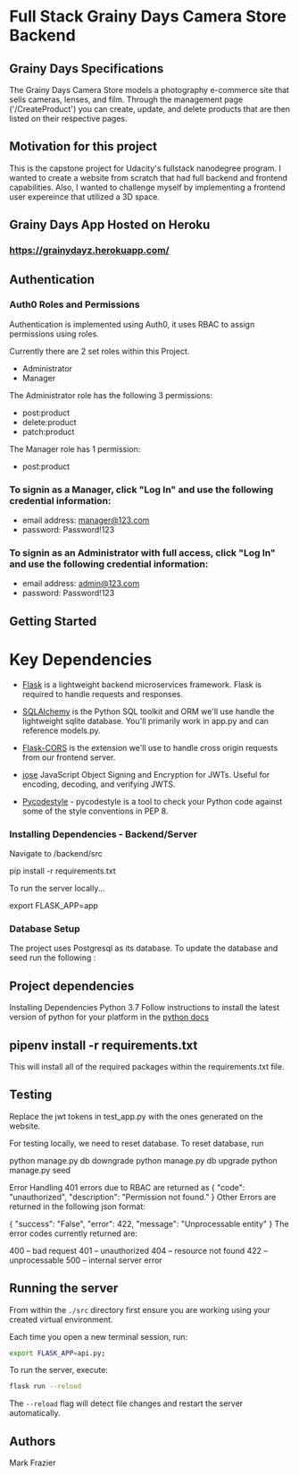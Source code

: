 # Full Stack Grainy Days Camera Store Backend
## Grainy Days Specifications
The Grainy Days Camera Store models a photography e-commerce site that sells cameras, lenses, and film. Through the management page ('/CreateProduct') you can create, update, and delete products that are then listed on their respective pages.

## Motivation for this project
This is the capstone project for Udacity's fullstack nanodegree program. I wanted to create a website from scratch that had full backend and frontend capabilities. Also, I wanted to challenge myself by implementing a frontend user expereince that utilized a 3D space. 

## Grainy Days App Hosted on Heroku
### https://grainydayz.herokuapp.com/


## Authentication
### Auth0 Roles and Permissions
Authentication is implemented using Auth0, it uses RBAC to assign permissions using roles.

Currently there are 2 set roles within this Project.
- Administrator
- Manager

The Administrator role has the following 3 permissions:
- post:product
- delete:product
- patch:product

The Manager role has 1 permission:
- post:product

### To signin as a Manager, click "Log In" and use the following credential information:
- email address:     manager@123.com
- password:          Password!123

### To signin as an Administrator with full access, click "Log In" and use the following credential information:
- email address:    admin@123.com
- password:         Password!123



## Getting Started

# Key Dependencies
- [Flask](http://flask.pocoo.org/) is a lightweight backend microservices framework. Flask is required to handle requests and responses.

- [SQLAlchemy](https://www.sqlalchemy.org/) is the Python SQL toolkit and ORM we'll use handle the lightweight sqlite database. You'll primarily work in app.py and can reference models.py.

- [Flask-CORS](https://flask-cors.readthedocs.io/en/latest/#) is the extension we'll use to handle cross origin requests from our frontend server.

- [jose](https://python-jose.readthedocs.io/en/latest/) JavaScript Object Signing and Encryption for JWTs. Useful for encoding, decoding, and verifying JWTS.

- [Pycodestyle](https://pypi.org/project/pycodestyle/) - pycodestyle is a tool to check your Python code against some of the style conventions in PEP 8.


### Installing Dependencies - Backend/Server
Navigate to /backend/src

pip install -r requirements.txt

To run the server locally...

export FLASK_APP=app



### Database Setup
The project uses Postgresql as its database. To update the database and seed run the following :

## Project dependencies

Installing Dependencies
Python 3.7
Follow instructions to install the latest version of python for your platform in the [python docs](https://docs.python.org/3/using/unix.html#getting-and-installing-the-latest-version-of-python)

## pipenv install -r requirements.txt
This will install all of the required packages within the requirements.txt file.


## Testing
Replace the jwt tokens in test_app.py with the ones generated on the website.

For testing locally, we need to reset database. To reset database, run

python manage.py db downgrade
python manage.py db upgrade
python manage.py seed

Error Handling
401 errors due to RBAC are returned as
{
  "code": "unauthorized",
  "description": "Permission not found."
}
Other Errors are returned in the following json format:

{
  "success": "False",
  "error": 422,
  "message": "Unprocessable entity"
}
The error codes currently returned are:

400 – bad request
401 – unauthorized
404 – resource not found
422 – unprocessable
500 – internal server error



## Running the server

From within the `./src` directory first ensure you are working using your created virtual environment.

Each time you open a new terminal session, run:

```bash
export FLASK_APP=api.py;
```

To run the server, execute:

```bash
flask run --reload
```

The `--reload` flag will detect file changes and restart the server automatically.



## Authors
Mark Frazier

